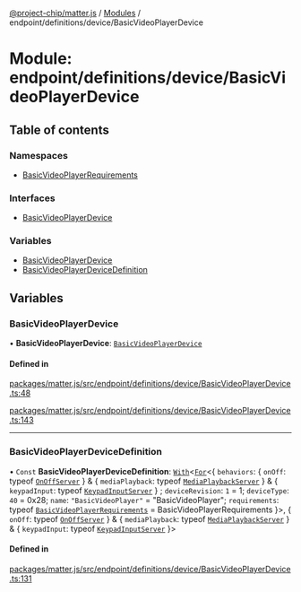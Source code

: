 [@project-chip/matter.js](../README.md) / [Modules](../modules.md) / endpoint/definitions/device/BasicVideoPlayerDevice

# Module: endpoint/definitions/device/BasicVideoPlayerDevice

## Table of contents

### Namespaces

- [BasicVideoPlayerRequirements](endpoint_definitions_device_BasicVideoPlayerDevice.BasicVideoPlayerRequirements.md)

### Interfaces

- [BasicVideoPlayerDevice](../interfaces/endpoint_definitions_device_BasicVideoPlayerDevice.BasicVideoPlayerDevice.md)

### Variables

- [BasicVideoPlayerDevice](endpoint_definitions_device_BasicVideoPlayerDevice.md#basicvideoplayerdevice)
- [BasicVideoPlayerDeviceDefinition](endpoint_definitions_device_BasicVideoPlayerDevice.md#basicvideoplayerdevicedefinition)

## Variables

### BasicVideoPlayerDevice

• **BasicVideoPlayerDevice**: [`BasicVideoPlayerDevice`](../interfaces/endpoint_definitions_device_BasicVideoPlayerDevice.BasicVideoPlayerDevice.md)

#### Defined in

[packages/matter.js/src/endpoint/definitions/device/BasicVideoPlayerDevice.ts:48](https://github.com/project-chip/matter.js/blob/c0d55745d5279e16fdfaa7d2c564daa31e19c627/packages/matter.js/src/endpoint/definitions/device/BasicVideoPlayerDevice.ts#L48)

[packages/matter.js/src/endpoint/definitions/device/BasicVideoPlayerDevice.ts:143](https://github.com/project-chip/matter.js/blob/c0d55745d5279e16fdfaa7d2c564daa31e19c627/packages/matter.js/src/endpoint/definitions/device/BasicVideoPlayerDevice.ts#L143)

___

### BasicVideoPlayerDeviceDefinition

• `Const` **BasicVideoPlayerDeviceDefinition**: [`With`](node_export._internal_.md#with)\<[`For`](behavior_cluster_export._internal_.EndpointType.md#for)\<\{ `behaviors`: \{ `onOff`: typeof [`OnOffServer`](behavior_definitions_on_off_export.OnOffServer.md)  } & \{ `mediaPlayback`: typeof [`MediaPlaybackServer`](../classes/behavior_definitions_media_playback_export.MediaPlaybackServer.md)  } & \{ `keypadInput`: typeof [`KeypadInputServer`](../classes/behavior_definitions_keypad_input_export.KeypadInputServer.md)  } ; `deviceRevision`: ``1`` = 1; `deviceType`: ``40`` = 0x28; `name`: ``"BasicVideoPlayer"`` = "BasicVideoPlayer"; `requirements`: typeof [`BasicVideoPlayerRequirements`](endpoint_definitions_device_BasicVideoPlayerDevice.BasicVideoPlayerRequirements.md) = BasicVideoPlayerRequirements }\>, \{ `onOff`: typeof [`OnOffServer`](behavior_definitions_on_off_export.OnOffServer.md)  } & \{ `mediaPlayback`: typeof [`MediaPlaybackServer`](../classes/behavior_definitions_media_playback_export.MediaPlaybackServer.md)  } & \{ `keypadInput`: typeof [`KeypadInputServer`](../classes/behavior_definitions_keypad_input_export.KeypadInputServer.md)  }\>

#### Defined in

[packages/matter.js/src/endpoint/definitions/device/BasicVideoPlayerDevice.ts:131](https://github.com/project-chip/matter.js/blob/c0d55745d5279e16fdfaa7d2c564daa31e19c627/packages/matter.js/src/endpoint/definitions/device/BasicVideoPlayerDevice.ts#L131)
